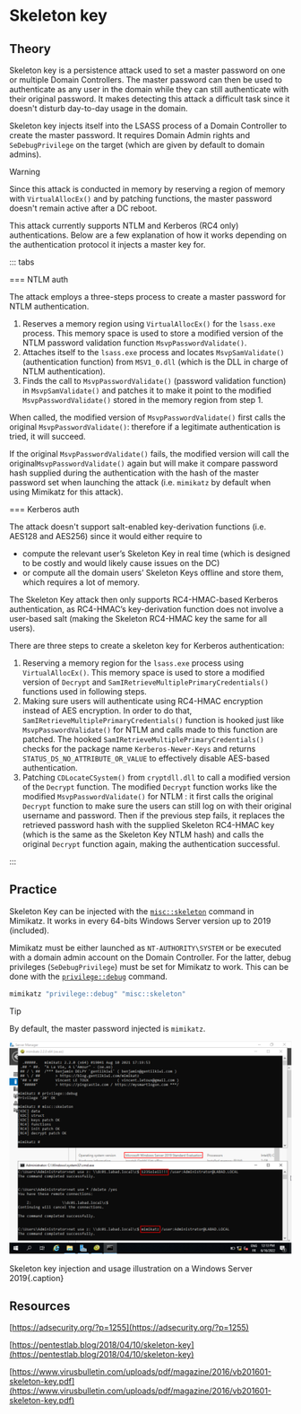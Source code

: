 # Skeleton key

## Theory

Skeleton key is a persistence attack used to set a master password on one or multiple Domain Controllers. The master password can then be used to authenticate as any user in the domain while they can still authenticate with their original password. It makes detecting this attack a difficult task since it doesn't disturb day-to-day usage in the domain.

Skeleton key injects itself into the LSASS process of a Domain Controller to create the master password. It requires Domain Admin rights and `SeDebugPrivilege` on the target (which are given by default to domain admins). 

> [!WARNING]
> Since this attack is conducted in memory by reserving a region of memory with `VirtualAllocEx()` and by patching functions, the master password doesn't remain active after a DC reboot.

This attack currently supports NTLM and Kerberos (RC4 only) authentications. Below are a few explanation of how it works depending on the authentication protocol it injects a master key for. 

::: tabs

=== NTLM auth

The attack employs a three-steps process to create a master password for NTLM authentication.

1. Reserves a memory region using `VirtualAllocEx()` for the `lsass.exe` process. This memory space is used to store a modified version of the NTLM password validation function `MsvpPasswordValidate()`.
2. Attaches itself to the `lsass.exe` process and locates `MsvpSamValidate()` (authentication function) from `MSV1_0.dll` (which is the DLL in charge of NTLM authentication).
3. Finds the call to `MsvpPasswordValidate()` (password validation function) in `MsvpSamValidate()` and patches it to make it point to the modified `MsvpPasswordValidate()` stored in the memory region from step 1.

When called, the modified version of `MsvpPasswordValidate()` first calls the original `MsvpPasswordValidate()`: therefore if a legitimate authentication is tried, it will succeed.

If the original `MsvpPasswordValidate()` fails, the modified version will call the original`MsvpPasswordValidate()` again but will make it compare password hash supplied during the authentication with the hash of the master password set when launching the attack (i.e. `mimikatz` by default when using Mimikatz for this attack).


=== Kerberos auth

The attack doesn't support salt-enabled key-derivation functions (i.e. AES128 and AES256) since it would either require to

* compute the relevant user’s Skeleton Key in real time (which is designed to be costly and would likely cause issues on the DC)
* or compute all the domain users’ Skeleton Keys offline and store them, which requires a lot of memory.

The Skeleton Key attack then only supports RC4-HMAC-based Kerberos authentication, as RC4-HMAC’s key-derivation function does not involve a user-based salt (making the Skeleton RC4-HMAC key the same for all users).

There are three steps to create a skeleton key for Kerberos authentication:

1. Reserving a memory region for the `lsass.exe` process using `VirtualAllocEx()`. This memory space is used to store a modified version of `Decrypt` and `SamIRetrieveMultiplePrimaryCredentials()` functions used in following steps.
2. Making sure users will authenticate using RC4-HMAC encryption instead of AES encryption. In order to do that, `SamIRetrieveMultiplePrimaryCredentials()` function is hooked just like `MsvpPasswordValidate()` for NTLM and calls made to this function are patched. The hooked `SamIRetrieveMultiplePrimaryCredentials()` checks for the package name `Kerberos-Newer-Keys` and returns `STATUS_DS_NO_ATTRIBUTE_OR_VALUE` to effectively disable AES-based authentication.
3. Patching `CDLocateCSystem()` from `cryptdll.dll` to call a modified version of the `Decrypt` function. The modified `Decrypt` function works like the modified `MsvpPasswordValidate()` for NTLM : it first calls the original `Decrypt` function to make sure the users can still log on with their original username and password. Then if the previous step fails, it replaces the retrieved password hash with the supplied Skeleton RC4-HMAC key (which is the same as the Skeleton Key NTLM hash) and calls the original `Decrypt` function again, making the authentication successful.

:::


## Practice

Skeleton Key can be injected with the [`misc::skeleton`](https://tools.thehacker.recipes/mimikatz/modules/misc/skeleton) command in Mimikatz. It works in every 64-bits Windows Server version up to 2019 (included).

Mimikatz must be either launched as `NT-AUTHORITY\SYSTEM` or be executed with a domain admin account on the Domain Controller. For the latter, debug privileges (`SeDebugPrivilege`) must be set for Mimikatz to work. This can be done with the [`privilege::debug`](https://tools.thehacker.recipes/mimikatz/modules/privilege/debug) command.

```bash
mimikatz "privilege::debug" "misc::skeleton"
```

> [!TIP]
> By default, the master password injected is `mimikatz`.

![](./assets/mimikatz_skeleton_key_ws2019.png)

Skeleton key injection and usage illustration on a Windows Server 2019{.caption}

## Resources

[https://adsecurity.org/?p=1255](https://adsecurity.org/?p=1255)

[https://pentestlab.blog/2018/04/10/skeleton-key](https://pentestlab.blog/2018/04/10/skeleton-key)

[https://www.virusbulletin.com/uploads/pdf/magazine/2016/vb201601-skeleton-key.pdf](https://www.virusbulletin.com/uploads/pdf/magazine/2016/vb201601-skeleton-key.pdf)
